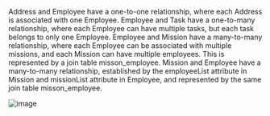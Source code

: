 Address and Employee have a one-to-one relationship, where each Address is associated with one Employee.
Employee and Task have a one-to-many relationship, where each Employee can have multiple tasks, but each task belongs to only one Employee.
Employee and Mission have a many-to-many relationship, 
where each Employee can be associated with multiple missions, and each Mission can have multiple employees. 
This is represented by a join table misson_employee.
Mission and Employee have a many-to-many relationship, established by the employeeList attribute in Mission and 
missionList attribute in Employee, and represented by the same join table misson_employee.

![image](https://github.com/chaossmonkey/HibernateMappings/assets/123546049/3267da70-fbd0-4d1f-a1fe-7f41acb5de4f)

